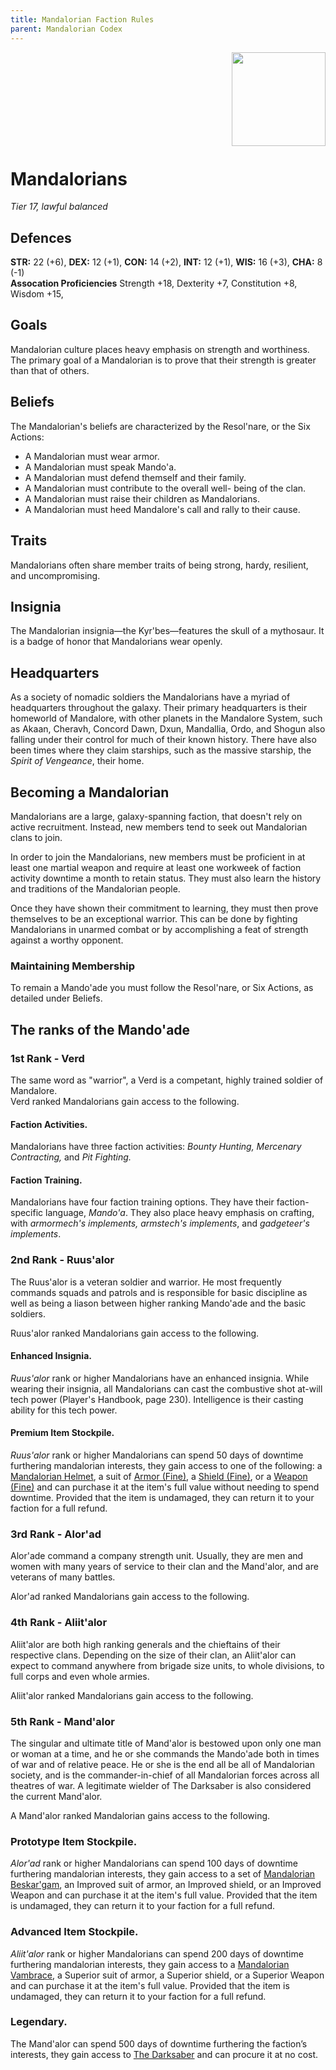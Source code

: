 ```yaml
---
title: Mandalorian Faction Rules
parent: Mandalorian Codex
---
```



<img src='https://officialpsds.com/imageview/7l/zy/7lzykz_large.png?1521316491' style='float:right;  width:150px;'>

<div style='margin-top:200px'></div>

# Mandalorians
*Tier 17, lawful balanced*

## Defences
**STR:** 22 (+6), **DEX:** 12 (+1), **CON:** 14 (+2), **INT:** 12 (+1), **WIS:** 16 (+3), **CHA:** 8 (-1)<br>
**Assocation Proficiencies** Strength +18, Dexterity +7, Constitution +8, Wisdom +15, 

## Goals
Mandalorian culture places heavy emphasis on strength and worthiness. The primary goal of a Mandalorian is to prove that their strength is greater than that of others. 

## Beliefs
The Mandalorian's beliefs are characterized by the Resol'nare, or the Six Actions:
- A Mandalorian must wear armor.
- A Mandalorian must speak Mando'a.
- A Mandalorian must defend themself and their
family.
- A Mandalorian must contribute to the overall well-
being of the clan.
- A Mandalorian must raise their children as
Mandalorians.
- A Mandalorian must heed Mandalore's call and
rally to their cause.

## Traits
Mandalorians often share member traits of being strong, hardy, resilient, and uncompromising.

## Insignia
The Mandalorian insignia—the Kyr'bes—features the skull of a mythosaur. It is a badge of honor that Mandalorians wear openly.

## Headquarters
As a society of nomadic soldiers the Mandalorians have a myriad of headquarters throughout the galaxy.  Their primary headquarters is their homeworld of Mandalore, with other planets in the Mandalore System, such as Akaan, Cheravh, Concord Dawn, Dxun, Mandallia, Ordo, and Shogun also falling under their control for much of their known history.  There have also been times where they claim starships, such as the massive starship, the *Spirit of Vengeance*, their home.

## Becoming a Mandalorian
Mandalorians are a large, galaxy-spanning faction, that doesn't rely on active recruitment. Instead, new members tend to seek out Mandalorian clans to join. 

In order to join the Mandalorians, new members must be proficient in at least one martial weapon and require at least one workweek of faction activity downtime a month to retain status.  They must also learn the history and traditions of the Mandalorian people.  

Once they have shown their commitment to learning, they must then prove themselves to be an exceptional warrior.  This can be done by fighting Mandalorians in unarmed combat or by accomplishing a feat of strength against a worthy opponent.

### Maintaining Membership
To remain a Mando'ade you must follow the Resol'nare, or Six Actions, as detailed under Beliefs.

## The ranks of the Mando'ade

### 1st Rank - Verd
The same word as "warrior", a Verd is a competant, highly trained soldier of Mandalore.<br>
Verd ranked Mandalorians gain access to the following.

#### Faction Activities.
Mandalorians have three faction activities: *Bounty Hunting, Mercenary Contracting,* and *Pit Fighting.*

#### Faction Training. 
Mandalorians have four faction training options. They have their faction-specific language, *Mando'a*. They also place heavy emphasis on crafting, with *armormech's implements, armstech's implements*, and *gadgeteer's implements*.

### 2nd Rank - Ruus'alor
The Ruus'alor is a veteran soldier and warrior. He most frequently commands squads and patrols and is responsible for basic discipline as well as being a liason between higher ranking Mando'ade and the basic soldiers.

Ruus'alor ranked Mandalorians gain access to the following.

#### Enhanced Insignia. 
*Ruus'alor* rank or higher Mandalorians have an enhanced insignia. While wearing their insignia, all Mandalorians can cast the combustive shot at-will tech power (Player's Handbook, page 230). Intelligence is their casting ability for this tech power.

#### Premium Item Stockpile. 
*Ruus'alor* rank or higher Mandalorians can spend 50 days of downtime furthering mandalorian interests, they gain access to one of the following: a [Mandalorian Helmet](link), a suit of [Armor (Fine)](https://sw5e.com/loot/enhancedItems?search=Armor%20%28Fine%29), a [Shield (Fine)](https://sw5e.com/loot/enhancedItems?search=Shield%20%28Fine%29), or a [Weapon (Fine)](https://sw5e.com/loot/enhancedItems?search=Weapon%20%28Fine%29) and can purchase it at the item's full value without needing to spend downtime. Provided that the item is undamaged, they can return it to your faction for a full refund.




### 3rd Rank - Alor'ad
Alor'ade command a company strength unit. Usually, they are men and women with many years of service to their clan and the Mand'alor, and are veterans of many battles.

Alor'ad ranked Mandalorians gain access to the following.

### 4th Rank - Aliit'alor
Aliit'alor are both high ranking generals and the chieftains of their respective clans. Depending on the size of their clan, an Aliit'alor can expect to command anywhere from brigade size units, to whole divisions, to full corps and even whole armies.

Aliit'alor ranked Mandalorians gain access to the following.

### 5th Rank - Mand'alor
The singular and ultimate title of Mand'alor is bestowed upon only one man or woman at a time, and he or she commands the Mando'ade both in times of war and of relative peace. He or she is the end all be all of Mandalorian society, and is the commander-in-chief of all Mandalorian forces across all theatres of war. A legitimate wielder of The Darksaber is also considered the current Mand'alor.

A Mand'alor ranked Mandalorian gains access to the following.









### Prototype Item Stockpile. 
*Alor'ad* rank or higher Mandalorians can spend 100 days of downtime furthering mandalorian interests, they gain access to a set of [Mandalorian Beskar'gam](link), an Improved suit of armor, an Improved shield, or an Improved Weapon and can purchase it at the item's full value. Provided that the item is undamaged, they can return it to your faction for a full refund.

### Advanced Item Stockpile. 
*Aliit'alor* rank or higher Mandalorians can spend 200 days of downtime furthering mandalorian interests, they gain access to a [Mandalorian Vambrace](link), a Superior suit of armor, a Superior shield, or a Superior Weapon and can purchase it at the item's full value. Provided that the item is undamaged, they can return it to your faction for a full refund.

### Legendary. 

The Mand'alor can spend 500 days of downtime furthering the faction’s interests, they gain access to [The Darksaber](link) and can procure it at no cost.